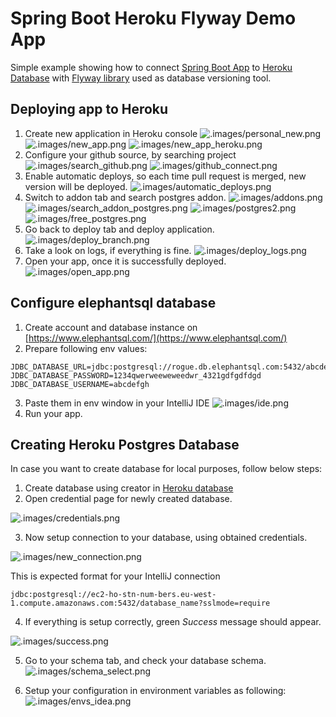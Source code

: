 # Spring Boot Heroku Flyway Demo App

Simple example showing how to connect [Spring Boot App](https://spring.io/projects/spring-boot) to [Heroku Database](https://name.heroku.com) with [Flyway library](https://flywaydb.org/) used as database versioning tool.

## Deploying app to Heroku
1. Create new application in Heroku console
![.images/personal_new.png](.images/personal_new.png)
![.images/new_app.png](.images/new_app.png)
![.images/new_app_heroku.png](.images/new_app_heroku.png)
2. Configure your github source, by searching project
![.images/search_github.png](.images/search_github.png)
![.images/github_connect.png](.images/github_connect.png)
3. Enable automatic deploys, so each time pull request is merged, new version will be deployed.
![.images/automatic_deploys.png](.images/automatic_deploys.png)
4. Switch to addon tab and search postgres addon.
![.images/addons.png](.images/addons.png)
![.images/search_addon_postgres.png](.images/search_addon_postgres.png)
![.images/postgres2.png](.images/postgres2.png)
![.images/free_postgres.png](.images/free_postgres.png)
5. Go back to deploy tab and deploy application.
![.images/deploy_branch.png](.images/deploy_branch.png)
6. Take a look on logs, if everything is fine.
![.images/deploy_logs.png](.images/deploy_logs.png)
7. Open your app, once it is successfully deployed.
![.images/open_app.png](.images/open_app.png)

## Configure elephantsql database

1. Create account and database instance on [https://www.elephantsql.com/](https://www.elephantsql.com/)
2. Prepare following env values:
```
JDBC_DATABASE_URL=jdbc:postgresql://rogue.db.elephantsql.com:5432/abcdefgh
JDBC_DATABASE_PASSWORD=1234qwerweeweweedwr_4321gdfgdfdgd
JDBC_DATABASE_USERNAME=abcdefgh
```
3. Paste them in env window in your IntelliJ IDE
![.images/ide.png](.images/ide.png)
4. Run your app.

## Creating Heroku Postgres Database

In case you want to create database for local purposes, follow below steps:

1. Create database using creator in [Heroku database](https://name.heroku.com)
2. Open credential page for newly created database.

![.images/credentials.png](.images/credentials.png)

3. Now setup connection to your database, using obtained credentials.

![.images/new_connection.png](.images/new_connection.png)

This is expected format for your IntelliJ connection
```
jdbc:postgresql://ec2-ho-stn-num-bers.eu-west-1.compute.amazonaws.com:5432/database_name?sslmode=require
```
4. If everything is setup correctly, green *Success* message should appear.

![.images/success.png](.images/success.png)

5. Go to your schema tab, and check your database schema.
![.images/schema_select.png](.images/schema_select.png)

6. Setup your configuration in environment variables as following:
![.images/envs_idea.png](.images/envs_idea.png)